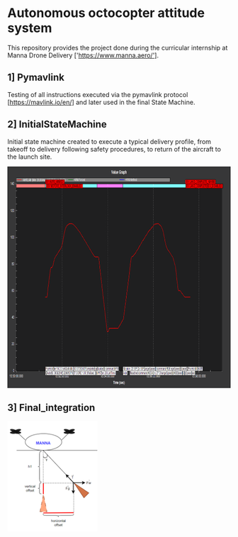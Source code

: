 # Autonomous octocopter attitude system

This repository provides the project done during the curricular internship at Manna Drone Delivery ['https://www.manna.aero/'].

## 1] Pymavlink 
Testing of all instructions executed via the pymavlink protocol [https://mavlink.io/en/] and later used in the final State Machine.

## 2] InitialStateMachine

Initial state machine created to execute a typical delivery profile, from takeoff to delivery following safety procedures, to return of the aircraft to the launch site.

<img src="images/graphMPL.PNG" height=500>



## 3] Final_integration

<img src="images/1.PNG" height=250>



